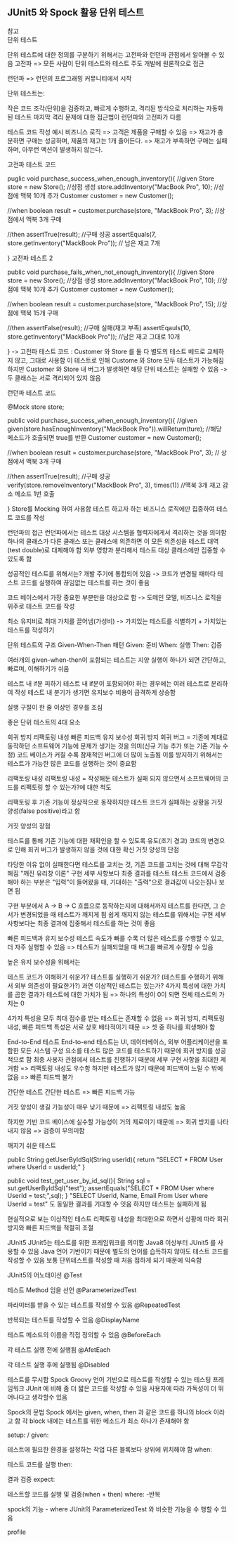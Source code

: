## JUnit5 와 Spock 활용 단위 테스트 

참고 </br>
단위 테스트

단위 테스트에 대한 정의를 구분하기 위해서는 고전파와 런던파 관점에서 알아볼 수 있음
고전파 => 모든 사람이 단위 테스트와 테스트 주도 개발에 원론적으로 접근

런던파 => 런던의 프로그래밍 커뮤니티에서 시작

단위 테스트는:

작은 코드 조각(단위)을 검증하고,
빠르게 수행하고,
격리된 방식으로 처리하는 자동화된 테스트
마지막 격리 문제에 대한 접근법이 런던파와 고전파가 다름

테스트 코드 작성 예시
비즈니스 로직
=> 고객은 제품을 구매할 수 있음
=> 재고가 충분하면 구매는 성공하며, 제품의 재고는 1개 줄어든다.
=> 재고가 부족하면 구매는 실패하며, 아무런 액션이 발생하지 않는다.

고전파 테스트 코드

puglic void purchase_success_when_enough_inventory(){
//given
Store store = new Store(); //상점 생성
store.addInventory("MacBook Pro", 10); //상점에 맥북 10개 추가
Customer customer = new Customer();

//when
boolean result = customer.purchase(store, "MackBook Pro", 3); //상점에서 맥북 3개 구매

//then
assertTrue(result); //구매 성공
assertEquals(7, store.getInventory("MackBook Pro")); // 남은 재고 7개

}
고전파 테스트 2

public void purchase_fails_when_not_enough_inventory(){
//given
Store store = new Store(); //상점 생성
store.addInventory("MackBook Pro", 10); //상점에 맥북 10개 추가
Customer customer = new Customer();

//when 
boolean result = customer.purchase(store, "MackBook Pro", 15); //상점에 맥북 15개 구매

//then
assertFalse(result); //구매 실패(재고 부족)
assertEqauls(10, store.getInventory("MackBook Pro")); //남은 재고 그대로 10개

}
-> 고전파 테스트 코드
: Customer 와 Store 를 둘 다 별도의 테스트 베드로 교체하지 않고, 그대로 사용함
이 테스트로 인해 Custome 와 Store 모두 테스트가 가능해짐
하지만 Customer 와 Store 내 버그가 발생하면 해당 단위 테스트는 실패할 수 있음 -> 두 클래스는 서로 격리되어 있지 않음

런던파 테스트 코드

@Mock store store;

public void purchase_success_when_enough_inventory(){
//given
given(store.hasEnoughInventory("MackBook Pro")).willReturn(ture); //해당 메소드가 호출되면 true를 반환
Customer customer = new Customer();

//when
boolean result = customer.purchase(store, "MackBook Pro", 3); // 상점에서 맥북 3개 구매

//then
assertTrue(result); //구매 성공
verify(store.removeInventory("MackBook Pro", 3), times(1)) //맥북 3개 재고 감소 메소드 1번 호출

}
Store를 Mocking 하여 사용함
테스트 하고자 하는 비즈니스 로직에만 집중하여 테스트 코드를 작성

런던파의 접근
런던파에서는 테스트 대상 시스템을 협력자에게서 격리하는 것을 의미함
하나의 클래스가 다른 클래스 또는 클래스에 의존하면 이 모든 의존성을 테스트 대역(test double)로 대체해야 함
외부 영향과 분리해서 테스트 대상 클래스에만 집중할 수 있도록 함

성공적인 테스트를 위해서는?
개발 주기에 통합되어 있음
-> 코드가 변경될 때마다 테스트 코드를 실행하여 끊임없는 테스트를 하는 것이 좋음

코드 베이스에서 가장 중요한 부분만을 대상으로 함
-> 도메인 모델, 비즈니스 로직을 위주로 테스트 코드를 작성

최소 유지비로 최대 가치를 끌어냄(가성비)
-> 가치있는 테스트를 식별하기 + 가치있는 테스트를 작성하기

단위 테스트의 구조
Given-When-Then 패턴
Given: 준비
When: 실행
Then: 검증

여러개의 given-when-then이 포함되는 테스트는 지양
실행이 하나가 되면 간단하고, 빠르며, 이해하기가 쉬움

테스트 내 if문 피하기
테스트 내 if문이 포함되어야 하는 경우에는 여러 테스트로 분리하여 작성
테스트 내 분기가 생기면 유지보수 비용이 급격하게 상승함

실행 구절이 한 줄 이상인 경우를 조심

좋은 단위 테스트의 4대 요소

회귀 방지
리팩토링 내성
빠른 피드백
유지 보수성
회귀 방지
회귀 버그 = 기존에 제대로 동작하던 소프트웨어 기능에 문제가 생기는 것을 의미(신규 기능 추가 또는 기존 기능 수정)
코드 베이스가 커질 수록 잠재적인 버그에 더 많이 노출됨
이를 방지하기 위해서는 테스트가 가능한 많은 코드를 실행하는 것이 중요함

리팩토링 내성
리팩토링 내성 = 작성해둔 테스트가 실패 되지 않으면서 소프트웨어의 코드를 리팩토링 할 수 있는가?에 대한 척도

리팩토링 후 기존 기능이 정상적으로 동작하지만 테스트 코드가 실패하는 상황을 거짓 양성(false positive)라고 함

거짓 양성의 장점

테스트를 통해 기존 기능에 대한 재확인을 할 수 있도록 유도(조기 경고)
코드의 변경으로 인해 회귀 버그가 발생하지 않을 것에 대한 확신
거짓 양성의 단점

타당한 이유 없이 실패한다면 테스트를 고치는 것, 기존 코드를 고치는 것에 대해 무감각해짐
"깨진 유리창 이론"
구현 세부 사항보다 최종 결과를 테스트
테스트 코드에서 검증해야 하는 부분은 "입력"이 들어왔을 때, 기대하는 "출력"으로 결과값이 나오는짐나 보면 됨

구현 부분에서 A -> B -> C 흐름으로 동작하는지에 대해서까지 테스트를 한다면, 그 순서가 변경되었을 때 테스트가 깨지게 됨
쉽게 깨지지 않는 테스트를 위해서는 구현 세부 사항보다는 최종 결과에 집중해서 테스트를 하는 것이 좋음

빠른 피드백과 유지 보수성
테스트 속도가 빠를 수록 더 많은 테스트를 수행할 수 있고, 더 자주 실행할 수 있음
=> 테스트가 실패되었을 때 버그를 빠르게 수정할 수 있음

높은 유지 보수성을 위해서는

테스트 코드가 이해하기 쉬운가?
테스트를 실행하기 쉬운가? (테스트를 수행하기 위해서 외부 의존성이 필요한가?)
과연 이상적인 테스트는 있는가?
4가지 특성에 대한 가치를 곱한 결과가 테스트에 대한 가치가 됨
=> 하나의 특성이 0이 되면 전체 테스트의 가치는 0

4가지 특성을 모두 최대 점수를 받는 테스트는 존재할 수 없음
=> 회귀 방지, 리팩토링 내성, 빠른 피드백 특성은 서로 상호 배타적이기 때문
=> 셋 중 하나를 희생해야 함

End-to-End 테스트
End-to-end 테스트는 UI, 데이터베이스, 외부 어플리케이션을 포함한 모든 시스템 구성 요소를 테스트
많은 코드를 테스트하기 때문에 회귀 방지를 성공적으로 함
최종 사용자 관점에서 테스트를 진행하기 때문에 세부 구현 사항을 최대한 제거함
=> 리팩토링 내성도 우수함
하지만 테스트가 많기 때문에 피드백이 느릴 수 밖에 없음
=> 빠른 피드백 불가

간단한 테스트
간단한 테스트 => 빠른 피드백 가능

거짓 양성이 생길 가능성이 매우 낮기 때문에
=> 리팩토링 내성도 높음

하지만 기반 코드 베이스에 실수할 가능성이 거의 제로이기 때문에
=> 회귀 방지를 나타내지 않음
=> 검증이 무의미함

깨지기 쉬운 테스트

public String getUserByIdSql(String userId){
  return "SELECT * FROM User where UserId = usderId;"
}

public void test_get_user_by_id_sql(){
  String sql = sut.getUserByIdSql("test");
  assertEquals("SELECT * FROM User where UserId = test;",sql);
}
"SELECT UserId, Name, Email From User where UserId = test" 도 동일한 결과를 기대할 수 잇음
하지만 테스트는 실패하게 됨

현실적으로 보는 이상적인 테스트
리팩토링 내성을 최대한으로 하면서 상황에 따라 회귀 방지와 빠른 피드백을 적절히 조절

JUnit5
JUnit5는 테스트를 위한 프레임워크를 의미함
Java8 이상부터 JUnit5 를 사용할 수 있음
Java 언어 기반이기 때문에 별도의 언어를 습득하지 않아도 테스트 코드를 작성할 수 있음
보통 단위테스트를 작성할 때 처음 접하게 되기 때문에 익숙함

JUnit5의 어노테이션
@Test

테스트 Method 임을 선언
@ParameterizedTest

파라미터를 받을 수 있는 테스트를 작성할 수 있음
@RepeatedTest

반복되는 테스트를 작성할 수 있음
@DisplayName

테스트 메소드의 이름을 직접 정의할 수 있음
@BeforeEach

각 테스트 실행 전에 실행됨
@AfetEach

각 테스트 실행 후에 실행됨
@Disabled

테스트를 무시함
Spock
Groovy 언어 기반으로 테스트를 작성할 수 있는 테스팅 프레임워크
JUnit 에 비해 좀 더 짧은 코드를 작성할 수 있음
사용자에 따라 가독성이 더 뛰어나다고 생각할수 있음

Spock의 문법
Spock 에서는 given, when, then 과 같은 코드를 하나의 block 이라고 함
각 block 내에는 테스트를 위한 메소드가 최소 하나가 존재해야 함

setup: / given:

테스트에 필요한 환경을 설정하는 작업
다른 블록보다 상위에 위치해야 함
when:

테스트 코드를 실행
then:

결과 검증
expect:

테스트할 코드를 실행 및 검증(when + then)
where:
-반복

spock의 기능 - where
JUnit의 ParameterizedTest 와 비슷한 기능을 수 행할 수 있음

profile
